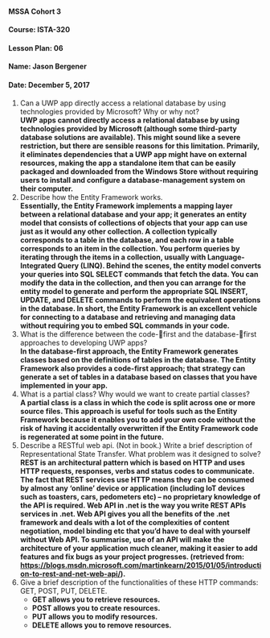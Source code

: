#### MSSA Cohort 3
#### Course: ISTA-320
#### Lesson Plan: 06
#### Name: Jason Bergener
#### Date: December 5, 2017

1. Can a UWP app directly access a relational database by using technologies provided by Microsoft? Why or why not?  
**UWP apps cannot directly access a relational database by using technologies provided by Microsoft (although some third-party database solutions are available). This might sound like a severe restriction, but there are sensible reasons for this limitation. Primarily, it eliminates dependencies that a UWP app might have on external resources, making the app a standalone item that can be easily packaged and downloaded from the Windows Store without requiring users to install and configure a database-management system on their computer.**
1. Describe how the Entity Framework works.  
**Essentially, the Entity Framework implements a mapping layer between a relational database and your app; it generates an entity model that consists of collections of objects that your app can use just as it would any other collection. A collection typically corresponds to a table in the database, and each row in a table corresponds to an item in the collection. You perform queries by iterating through the items in a collection, usually with Language-Integrated Query (LINQ). Behind the scenes, the entity model converts your queries into SQL SELECT commands that fetch the data. You can modify the data in the collection, and then you can arrange for the entity model to generate and perform the appropriate SQL INSERT, UPDATE, and DELETE commands to perform the equivalent operations in the database. In short, the Entity Framework is an excellent vehicle for connecting to a database and retrieving and managing data without requiring you to embed SQL commands in your code.**
1. What is the difference between the code-first and the database-first approaches to developing UWP apps?  
**In the database-first approach, the Entity Framework generates classes based on the definitions of tables in the database. The Entity Framework also provides a code-first approach; that strategy can generate a set of tables in a database based on classes that you have implemented in your app.**
1. What is a partial class? Why would we want to create partial classes?  
**A partial class is a class in which the code is split across one or more source files. This approach is useful for tools such as the Entity Framework because it enables you to add your own code without the risk of having it accidentally overwritten if the Entity Framework code is regenerated at some point in the future.**
1. Describe a RESTful web api. (Not in book.) Write a brief description of Representational State Transfer. What problem was it designed to solve?  
**REST is an architectural pattern which is based on HTTP and uses HTTP requests, responses, verbs and status codes to communicate. The fact that REST services use HTTP means they can be consumed by almost any ‘online’ device or application (including IoT devices such as toasters, cars, pedometers etc) – no proprietary knowledge of the API is required. Web API in .net is the way you write REST APIs services in .net. Web API gives you all the benefits of the .net framework and deals with a lot of the complexities of content negotiation, model binding etc that you’d have to deal with yourself without Web API. To summarise, use of an API will make the architecture of your application much cleaner, making it easier to add features and fix bugs as your project progresses. (retrieved from: https://blogs.msdn.microsoft.com/martinkearn/2015/01/05/introduction-to-rest-and-net-web-api/).** 
1. Give a brief description of the functionalities of these HTTP commands: GET, POST, PUT, DELETE.  
    - **GET allows you to retrieve resources.**
    - **POST allows you to create resources.**
    - **PUT allows you to modify resources.**
    - **DELETE allows you to remove resources.**